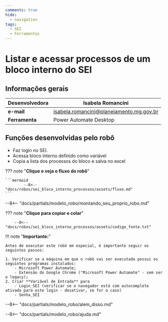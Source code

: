 ```yaml
---
comments: true
hide:
  - navigation
tags:
  - SEI
  - Ferramentas
---
```


# Listar e acessar processos de um bloco interno do SEI


## Informações gerais

| **Desenvolvedora**| Isabela Romancini  |
| ----------- | ------------------------------------ |
| **e-mail**        | isabela.romancini@planejamento.mg.gov.br|
| **Ferramenta**    | Power Automate Desktop |


## Funções desenvolvidas pelo robô

- Faz login no SEI.
- Acessa bloco interno definido como variável
- Copia a lista dos processos do bloco e salva no excel

??? note "**Clique e veja o fluxo do robô**"

    ```mermaid
            --8<-- "docs/robos/sei_bloco_interno_processos/assets/fluxo.md"
    ```

--8<-- "docs/partials/modelo_robo/montando_seu_proprio_robo.md"

??? note "**Clique para copiar e colar**"

        --8<-- "docs/robos/sei_bloco_interno_processos/assets/codigo_fonte.txt"
!!! note "**Importante:**"

    Antes de executar este robô em especial, é importante seguir os seguintes passos:

    1. Verificar se a máquina em que o robô vai ser executado possui os seguintes programas instalados:
        - Microsoft Power Automate;
        - Extensão do Google Chrome ("Microsoft Power Automate" - sem ser o legacy);
    2. Criar **Variável de Entrada** para
        - Login_SEI (verificar se o navegador está com autocomplete ativado para este login - desativar, se for o caso)
        - Senha_SEI


--8<-- "docs/partials/modelo_robo/alem_disso.md"

--8<-- "docs/partials/modelo_robo/ajuda.md"
